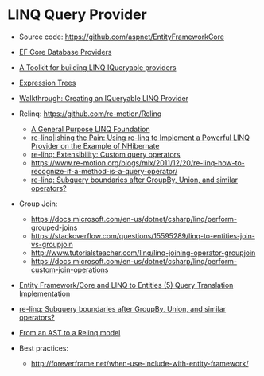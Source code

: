 # LINQ Query Provider
- Source code: https://github.com/aspnet/EntityFrameworkCore
- [EF Core Database Providers](https://docs.microsoft.com/en-us/ef/core/providers/)
- [A Toolkit for building LINQ IQueryable providers](https://github.com/mattwar/iqtoolkit)
- [Expression Trees](https://docs.microsoft.com/en-us/dotnet/csharp/programming-guide/concepts/expression-trees/)
- [Walkthrough: Creating an IQueryable LINQ Provider](https://msdn.microsoft.com/en-us/library/bb546158.aspx)
- Relinq: https://github.com/re-motion/Relinq 
    - [A General Purpose LINQ Foundation](https://www.re-motion.org/download/re-linq.pdf)
    - [re-linq|ishing the Pain: Using re-linq to Implement a Powerful LINQ Provider on the Example of NHibernate](https://www.codeproject.com/Articles/42059/re-linq-ishing-the-Pain-Using-re-linq-to-Implement)
    - [re-linq: Extensibility: Custom query operators](https://www.re-motion.org/blogs/mix/2010/10/28/re-linq-extensibility-custom-query-operators/)
    - https://www.re-motion.org/blogs/mix/2011/12/20/re-linq-how-to-recognize-if-a-method-is-a-query-operator/
    - [re-linq: Subquery boundaries after GroupBy, Union, and similar operators?](https://www.re-motion.org/blogs/mix/category/re-linq)
- Group Join:
  - https://docs.microsoft.com/en-us/dotnet/csharp/linq/perform-grouped-joins
  - https://stackoverflow.com/questions/15595289/linq-to-entities-join-vs-groupjoin
  - http://www.tutorialsteacher.com/linq/linq-joining-operator-groupjoin
  - https://docs.microsoft.com/en-us/dotnet/csharp/linq/perform-custom-join-operations

- [Entity Framework/Core and LINQ to Entities (5) Query Translation Implementation](https://weblogs.asp.net/dixin/entity-framework-core-and-linq-to-entities-5-query-translation-implementation)
- [re-linq: Subquery boundaries after GroupBy, Union, and similar operators?](https://www.re-motion.org/blogs/mix/category/re-linq/)
- [From an AST to a Relinq model](https://medium.com/@matthew47671280/from-an-ast-to-a-relinq-model-875884200a8c)
- Best practices:
  - http://foreverframe.net/when-use-include-with-entity-framework/
